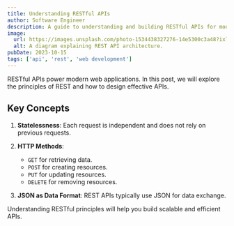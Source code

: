 ```yaml
---
title: Understanding RESTful APIs
author: Software Engineer
description: A guide to understanding and building RESTful APIs for modern applications.
image:
  url: https://images.unsplash.com/photo-1534438327276-14e5300c3a48?ixlib=rb-1.2.1&auto=format&fit=crop&w=1350&q=80
  alt: A diagram explaining REST API architecture.
pubDate: 2023-10-15
tags: ['api', 'rest', 'web development']
---
```


RESTful APIs power modern web applications. In this post, we will explore the principles of REST and how to design effective APIs.

## Key Concepts

1. **Statelessness**: Each request is independent and does not rely on previous requests.
2. **HTTP Methods**:

   - `GET` for retrieving data.
   - `POST` for creating resources.
   - `PUT` for updating resources.
   - `DELETE` for removing resources.

3. **JSON as Data Format**: REST APIs typically use JSON for data exchange.

Understanding RESTful principles will help you build scalable and efficient APIs.
